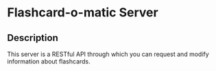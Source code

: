 # Flashcard-o-matic Server

## Description

This server is a RESTful API through which you can request and modify information about flashcards.
